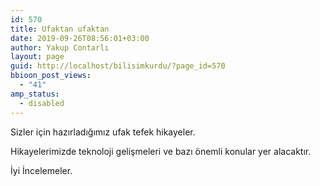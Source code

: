 ```yaml
---
id: 570
title: Ufaktan ufaktan
date: 2019-09-26T08:56:01+03:00
author: Yakup Contarlı
layout: page
guid: http://localhost/bilisimkurdu/?page_id=570
bbioon_post_views:
  - "41"
amp_status:
  - disabled
---
```

Sizler için hazırladığımız ufak tefek hikayeler.

Hikayelerimizde teknoloji gelişmeleri ve bazı önemli konular yer alacaktır.

İyi İncelemeler.